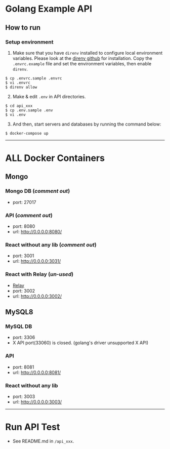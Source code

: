 # Golang Example API

## How to run

### Setup environment

1. Make sure that you have `direnv` installed to configure local environment variables. Please look at the [direnv github](https://github.com/direnv/direnv#install) for installation.
Copy the `.envrc.example` file and set the environment variables, then enable `direnv`.

```console
$ cp .envrc.sample .envrc
$ vi .envrc
$ direnv allow
```

2. Make & edit `.env` in API directories.
```console
$ cd api_xxx
$ cp .env.sample .env
$ vi .env
```

3. And then, start servers and databases by running the command below:

```console
$ docker-compose up
```

---
# ALL Docker Containers

## Mongo
### Mongo DB (*comment out*)
- port: 27017

### API (*comment out*)
- port: 8080
- url: http://0.0.0.0:8080/

### React without any lib (*comment out*)
- port: 3001
- url: http://0.0.0.0:3031/

### React with Relay (*un-used*)
- [Relay](https://relay.dev/)
- port: 3002
- url: http://0.0.0.0:3002/

## MySQL8

### MySQL DB
- port: 3306
- X API port(33060) is closed. (golang's driver unsupported X API)

### API
- port: 8081
- url: http://0.0.0.0:8081/

### React without any lib
- port: 3003
- url: http://0.0.0.0:3003/

---
# Run API Test

- See README.md in `/api_xxx`.
